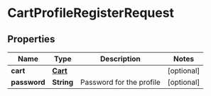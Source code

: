 

# CartProfileRegisterRequest


## Properties

| Name | Type | Description | Notes |
|------------ | ------------- | ------------- | -------------|
|**cart** | [**Cart**](Cart.md) |  |  [optional] |
|**password** | **String** | Password for the profile |  [optional] |



